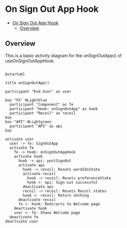 # On Sign Out App Hook

<!-- TOC -->

- [On Sign Out App Hook](#on-sign-out-app-hook)
  - [Overview](#overview)

<!-- /TOC -->

## Overview
This is a basic activity diagram for the onSignOutApp() of useOnSignOutAppHook.


```plantuml

@startuml

title onSignOutApp()

participant "End User" as user

box "FE" #Lightblue
  participant "Component" as fe
  participant "Hook: onSignOutApp" as hook
  participant "Recoil" as recoil
box
box "API" #Lightgreen
  participant "API" as api
box

activate user
  user -> fe: SignOutApp
  activate fe
    fe -> hook: onSignOutAppHook
    activate hook
      hook -> api: postSignOut
      activate api
        hook -> recoil: Resets wordIdsState
        activate recoil
          hook -> recoil: Resets preferenceState
          hook <- api: Sign-out successful
        deactivate api
        recoil -> recoil: Resets Recoil states
        hook <- recoil: Return nothing
      deactivate recoil
      fe <- hook: Redirects to Welcome page
    deactivate hook
    user <- fe: Shows Welcome page
  deactivate fe
deactivate user
    